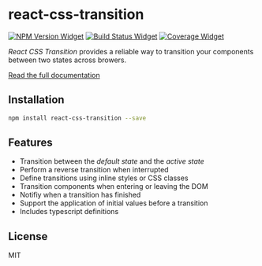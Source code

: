 # react-css-transition

[![NPM Version Widget]][npm version]
[![Build Status Widget]][build status]
[![Coverage Widget]][coverage]

_React CSS Transition_ provides a reliable way to transition your components between two states across browers.

[Read the full documentation](https://wikiwi.github.io/react-css-transition/)

## Installation

```sh
npm install react-css-transition --save
```

## Features

- Transition between the _default state_ and the _active state_
- Perform a reverse transition when interrupted
- Define transitions using inline styles or CSS classes
- Transition components when entering or leaving the DOM
- Notifiy when a transition has finished
- Support the application of initial values before a transition
- Includes typescript definitions

## License

MIT


[npm version]: https://www.npmjs.com/package/react-css-transition

[npm version widget]: https://img.shields.io/npm/v/react-css-transition.svg?style=flat-square

[build status]: https://travis-ci.org/wikiwi/react-css-transition

[build status widget]: https://img.shields.io/travis/wikiwi/react-css-transition/master.svg?style=flat-square

[coverage]: https://codecov.io/gh/wikiwi/react-css-transition

[coverage widget]: https://codecov.io/gh/wikiwi/react-css-transition/branch/master/graph/badge.svg

